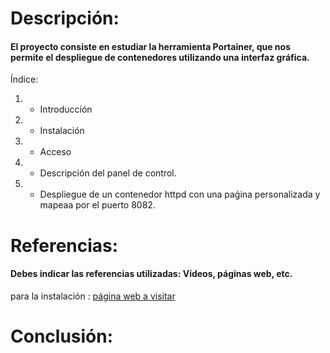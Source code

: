 # Descripción:
#### El proyecto consiste en estudiar la herramienta Portainer, que nos permite el despliegue de contenedores utilizando una interfaz gráfica.
Índice:
1. - Introducción
2. - Instalación
3. - Acceso 
4. - Descripción del panel de control.
5. - Despliegue de un contenedor httpd con una paǵina personalizada y mapeaa por el puerto 8082.

# Referencias:
#### Debes indicar las referencias utilizadas: Vídeos, páginas web, etc.
para la instalación : [página web a visitar][enlace]


[enlace]: https://domology.es/instalacion-docker-parte-1-dockerportainer/

# Conclusión:

